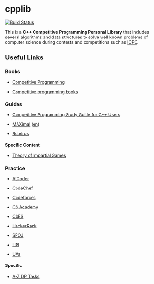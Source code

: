 # cpplib

[![Build Status](https://travis-ci.com/tysm/cpplib.svg?token=ts8Qqqwv3iXo6FpzmnD4&branch=master)](https://travis-ci.com/tysm/cpplib)

This is a **C++ Competitive Programming Personal Library** that includes several algorithms and data structures to solve well known problems of computer science during contests and competitions such as [ICPC](https://icpc.baylor.edu/).

## Useful Links

### Books

- [Competitive Programming](https://cpbook.net)

- [Competitive programming books](https://cses.fi/book)

### Guides

- [Competitive Programming Study Guide for C++ Users](https://bira37.github.io/cp-guide/)

- [MAXimal](http://e-maxx.ru) ([en](https://cp-algorithms.com))

- [Roteiros](http://wiki.maratona.dcc.ufmg.br/index.php/Roteiros)

#### Specific Content

- [Theory of Impartial Games](https://web.mit.edu/sp.268/www/nim.pdf)

### Practice

- [AtCoder](https://atcoder.jp)

- [CodeChef](https://www.codechef.com)

- [Codeforces](https://codeforces.com)

- [CS Academy](https://csacademy.com)

- [CSES](https://cses.fi)

- [HackerRank](https://www.hackerrank.com)

- [SPOJ](https://www.spoj.com)

- [URI](https://www.urionlinejudge.com.br)

- [UVa](https://uva.onlinejudge.org)

#### Specific

- [A-Z DP Tasks](https://atcoder.jp/contests/dp/tasks)
